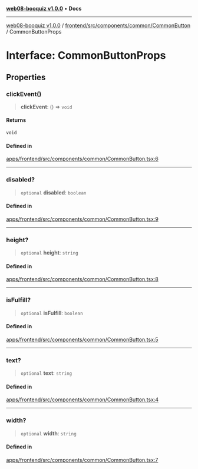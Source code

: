 [**web08-booquiz v1.0.0**](../../../../../../README.md) • **Docs**

***

[web08-booquiz v1.0.0](../../../../../../modules.md) / [frontend/src/components/common/CommonButton](../README.md) / CommonButtonProps

# Interface: CommonButtonProps

## Properties

### clickEvent()

> **clickEvent**: () => `void`

#### Returns

`void`

#### Defined in

[apps/frontend/src/components/common/CommonButton.tsx:6](https://github.com/boostcampwm-2024/web08-BooQuiz/blob/070f8cd9fc8f2112d3401f93894ddd08f59e2916/apps/frontend/src/components/common/CommonButton.tsx#L6)

***

### disabled?

> `optional` **disabled**: `boolean`

#### Defined in

[apps/frontend/src/components/common/CommonButton.tsx:9](https://github.com/boostcampwm-2024/web08-BooQuiz/blob/070f8cd9fc8f2112d3401f93894ddd08f59e2916/apps/frontend/src/components/common/CommonButton.tsx#L9)

***

### height?

> `optional` **height**: `string`

#### Defined in

[apps/frontend/src/components/common/CommonButton.tsx:8](https://github.com/boostcampwm-2024/web08-BooQuiz/blob/070f8cd9fc8f2112d3401f93894ddd08f59e2916/apps/frontend/src/components/common/CommonButton.tsx#L8)

***

### isFulfill?

> `optional` **isFulfill**: `boolean`

#### Defined in

[apps/frontend/src/components/common/CommonButton.tsx:5](https://github.com/boostcampwm-2024/web08-BooQuiz/blob/070f8cd9fc8f2112d3401f93894ddd08f59e2916/apps/frontend/src/components/common/CommonButton.tsx#L5)

***

### text?

> `optional` **text**: `string`

#### Defined in

[apps/frontend/src/components/common/CommonButton.tsx:4](https://github.com/boostcampwm-2024/web08-BooQuiz/blob/070f8cd9fc8f2112d3401f93894ddd08f59e2916/apps/frontend/src/components/common/CommonButton.tsx#L4)

***

### width?

> `optional` **width**: `string`

#### Defined in

[apps/frontend/src/components/common/CommonButton.tsx:7](https://github.com/boostcampwm-2024/web08-BooQuiz/blob/070f8cd9fc8f2112d3401f93894ddd08f59e2916/apps/frontend/src/components/common/CommonButton.tsx#L7)

